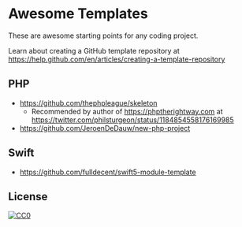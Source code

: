 # Awesome Templates

These are awesome starting points for any coding project.

Learn about creating a GitHub template repository at https://help.github.com/en/articles/creating-a-template-repository

## PHP

* https://github.com/thephpleague/skeleton
  * Recommended by author of https://phptherightway.com at https://twitter.com/philsturgeon/status/1184854558176169985
* https://github.com/JeroenDeDauw/new-php-project

## Swift

* https://github.com/fulldecent/swift5-module-template

## License

[![CC0](http://mirrors.creativecommons.org/presskit/buttons/88x31/svg/cc-zero.svg)](https://creativecommons.org/publicdomain/zero/1.0/)
